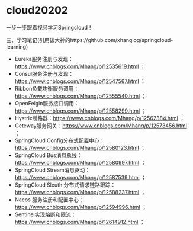 # cloud20202
一步一步跟着视频学习Springcloud！

三、学习笔记(引用该大神的https://github.com/xhanglog/springcloud-learning)

- Eureka服务注册与发现：https://www.cnblogs.com/Mhang/p/12535619.html ；
- Consul服务注册与发现：https://www.cnblogs.com/Mhang/p/12547567.html ；
- Ribbon负载均衡服务调用：https://www.cnblogs.com/Mhang/p/12555540.html ；
- OpenFeigin服务接口调用：https://www.cnblogs.com/Mhang/p/12558299.html ；
- Hystrix断路器：https://www.cnblogs.com/Mhang/p/12562384.html ；
- Geteway服务网关：https://www.cnblogs.com/Mhang/p/12573456.html ；
- SpringCloud Config分布式配置中心：https://www.cnblogs.com/Mhang/p/12580123.html ；
- SpringCloud Bus消息总线：https://www.cnblogs.com/Mhang/p/12580997.html ；
- SpringCloud Stream消息驱动：https://www.cnblogs.com/Mhang/p/12587539.html ；
- SpringCloud Sleuth 分布式请求链路跟踪：https://www.cnblogs.com/Mhang/p/12588237.html ；
- Nacos 服务注册和配置中心：https://www.cnblogs.com/Mhang/p/12594996.html ；
- Sentinel实现熔断和限流：https://www.cnblogs.com/Mhang/p/12614912.html ；
